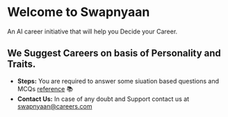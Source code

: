 # Welcome to Swapnyaan

An AI career initiative that will help you Decide your Career.

## We Suggest Careers on basis of Personality and Traits.

- **Steps:** You are required to answer some siuation based questions and MCQs [reference](https://docs.chainlit.io) 📚
- **Contact Us:** In case of any doubt and Support contact us at swapnyaan@careers.com



